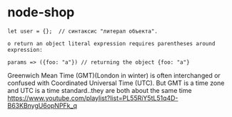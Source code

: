 # node-shop
```
let user = {};  // синтаксис "литерал объекта".

o return an object literal expression requires parentheses around expression:

params => ({foo: "a"}) // returning the object {foo: "a"}
```
Greenwich Mean Time (GMT)(London in winter) is often interchanged or confused with Coordinated Universal Time (UTC). But GMT is a time zone and UTC is a time standard..they are both about the same time
https://www.youtube.com/playlist?list=PL55RiY5tL51q4D-B63KBnygU6opNPFk_q

